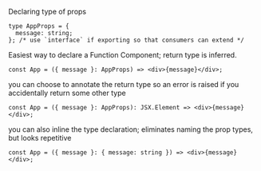 
Declaring type of props

```
type AppProps = {
  message: string;
}; /* use `interface` if exporting so that consumers can extend */
```

Easiest way to declare a Function Component; return type is inferred.
```
const App = ({ message }: AppProps) => <div>{message}</div>;
```

you can choose to annotate the return type so an error is raised if you accidentally return some other type
```
const App = ({ message }: AppProps): JSX.Element => <div>{message}</div>;
```

you can also inline the type declaration; eliminates naming the prop types, but looks repetitive
```
const App = ({ message }: { message: string }) => <div>{message}</div>;
```

